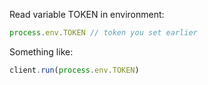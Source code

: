 Read variable TOKEN in environment:

```js
process.env.TOKEN // token you set earlier
```

Something like:
```js
client.run(process.env.TOKEN)
```
